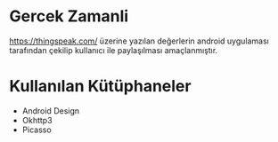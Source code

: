 # Gercek Zamanli
 https://thingspeak.com/ üzerine yazılan değerlerin android uygulaması tarafından çekilip kullanıcı ile paylaşılması amaçlanmıştır.
 
# Kullanılan Kütüphaneler
 * Android Design
 * Okhttp3
 * Picasso
